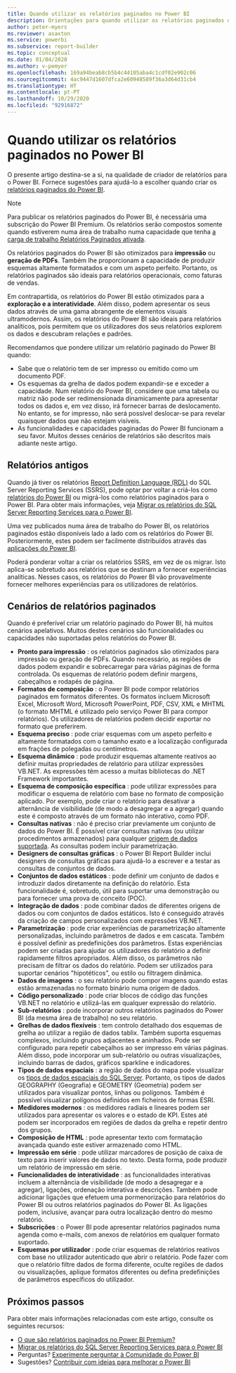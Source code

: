 ```yaml
---
title: Quando utilizar os relatórios paginados no Power BI
description: Orientações para quando utilizar os relatórios paginados do Power BI.
author: peter-myers
ms.reviewer: asaxton
ms.service: powerbi
ms.subservice: report-builder
ms.topic: conceptual
ms.date: 01/04/2020
ms.author: v-pemyer
ms.openlocfilehash: 169a94beab8cb5b4c44105aba4c1cdf02e902c06
ms.sourcegitcommit: 4ac9447d1607dfca2e60948589f36a3d64d31cb4
ms.translationtype: HT
ms.contentlocale: pt-PT
ms.lasthandoff: 10/29/2020
ms.locfileid: "92916872"
---
```

# <a name="when-to-use-paginated-reports-in-power-bi"></a>Quando utilizar os relatórios paginados no Power BI

O presente artigo destina-se a si, na qualidade de criador de relatórios para o Power BI. Fornece sugestões para ajudá-lo a escolher quando criar os [relatórios paginados do Power BI](../paginated-reports/paginated-reports-report-builder-power-bi.md).

> [!NOTE]
> Para publicar os relatórios paginados do Power BI, é necessária uma subscrição do Power BI Premium. Os relatórios serão compostos somente quando estiverem numa área de trabalho numa capacidade que tenha [a carga de trabalho Relatórios Paginados ativada](../admin/service-admin-premium-workloads.md#paginated-reports).

Os relatórios paginados do Power BI são otimizados para **impressão** ou **geração de PDFs**. Também lhe proporcionam a capacidade de produzir esquemas altamente formatados e com um aspeto perfeito. Portanto, os relatórios paginados são ideais para relatórios operacionais, como faturas de vendas.

Em contrapartida, os relatórios do Power BI estão otimizados para a **exploração e a interatividade**. Além disso, podem apresentar os seus dados através de uma gama abrangente de elementos visuais ultramodernos. Assim, os relatórios do Power BI são ideais para relatórios analíticos, pois permitem que os utilizadores dos seus relatórios explorem os dados e descubram relações e padrões.

Recomendamos que pondere utilizar um relatório paginado do Power BI quando:

- Sabe que o relatório tem de ser impresso ou emitido como um documento PDF.
- Os esquemas da grelha de dados podem expandir-se e exceder a capacidade. Num relatório do Power BI, considere que uma tabela ou matriz não pode ser redimensionada dinamicamente para apresentar todos os dados e, em vez disso, irá fornecer barras de deslocamento. No entanto, se for impresso, não será possível deslocar-se para revelar quaisquer dados que não estejam visíveis.
- As funcionalidades e capacidades paginadas do Power BI funcionam a seu favor. Muitos desses cenários de relatórios são descritos mais adiante neste artigo.

## <a name="legacy-reports"></a>Relatórios antigos

Quando já tiver os relatórios [Report Definition Language (RDL)](/sql/reporting-services/reports/report-definition-language-ssrs) do SQL Server Reporting Services (SSRS), pode optar por voltar a criá-los como [relatórios do Power BI](../consumer/end-user-reports.md) ou migrá-los como relatórios paginados para o Power BI. Para obter mais informações, veja [Migrar os relatórios do SQL Server Reporting Services para o Power BI](migrate-ssrs-reports-to-power-bi.md).

Uma vez publicados numa área de trabalho do Power BI, os relatórios paginados estão disponíveis lado a lado com os relatórios do Power BI. Posteriormente, estes podem ser facilmente distribuídos através das [aplicações do Power BI](../collaborate-share/service-create-distribute-apps.md).

Poderá ponderar voltar a criar os relatórios SSRS, em vez de os migrar. Isto aplica-se sobretudo aos relatórios que se destinam a fornecer experiências analíticas. Nesses casos, os relatórios do Power BI vão provavelmente fornecer melhores experiências para os utilizadores de relatórios.

## <a name="paginated-report-scenarios"></a>Cenários de relatórios paginados

Quando é preferível criar um relatório paginado do Power BI, há muitos cenários apelativos. Muitos destes cenários são funcionalidades ou capacidades não suportadas pelos relatórios do Power BI.

- **Pronto para impressão** : os relatórios paginados são otimizados para impressão ou geração de PDFs. Quando necessário, as regiões de dados podem expandir e sobrecarregar para várias páginas de forma controlada. Os esquemas de relatório podem definir margens, cabeçalhos e rodapés de página.
- **Formatos de composição** : o Power BI pode compor relatórios paginados em formatos diferentes. Os formatos incluem Microsoft Excel, Microsoft Word, Microsoft PowerPoint, PDF, CSV, XML e MHTML (o formato MHTML é utilizado pelo serviço Power BI para compor relatórios). Os utilizadores de relatórios podem decidir exportar no formato que preferirem.
- **Esquema preciso** : pode criar esquemas com um aspeto perfeito e altamente formatados com o tamanho exato e a localização configurada em frações de polegadas ou centímetros.
- **Esquema dinâmico** : pode produzir esquemas altamente reativos ao definir muitas propriedades de relatório para utilizar expressões VB.NET. As expressões têm acesso a muitas bibliotecas do .NET Framework importantes.
- **Esquema de composição específica** : pode utilizar expressões para modificar o esquema de relatório com base no formato de composição aplicado. Por exemplo, pode criar o relatório para desativar a alternância de visibilidade (de modo a desagregar e a agregar) quando este é composto através de um formato não interativo, como PDF.
- **Consultas nativas** : não é preciso criar previamente um conjunto de dados do Power BI. É possível criar consultas nativas (ou utilizar procedimentos armazenados) para qualquer [origem de dados suportada](../paginated-reports/paginated-reports-data-sources.md). As consultas podem incluir parametrização.
- **Designers de consultas gráficas** : o Power BI Report Builder inclui designers de consultas gráficas para ajudá-lo a escrever e a testar as consultas de conjuntos de dados.
- **Conjuntos de dados estáticos** : pode definir um conjunto de dados e introduzir dados diretamente na definição do relatório. Esta funcionalidade é, sobretudo, útil para suportar uma demonstração ou para fornecer uma prova de conceito (POC).
- **Integração de dados** : pode combinar dados de diferentes origens de dados ou com conjuntos de dados estáticos. Isto é conseguido através da criação de campos personalizados com expressões VB.NET.
- **Parametrização** : pode criar experiências de parametrização altamente personalizadas, incluindo parâmetros de dados e em cascata. Também é possível definir as predefinições dos parâmetros. Estas experiências podem ser criadas para ajudar os utilizadores do relatório a definir rapidamente filtros apropriados. Além disso, os parâmetros não precisam de filtrar os dados do relatório. Podem ser utilizados para suportar cenários "hipotéticos", ou estilo ou filtragem dinâmica.
- **Dados de imagens** : o seu relatório pode compor imagens quando estas estão armazenadas no formato binário numa origem de dados.
- **Código personalizado** : pode criar blocos de código das funções VB.NET no relatório e utilizá-las em qualquer expressão do relatório.
- **Sub-relatórios** : pode incorporar outros relatórios paginados do Power BI (da mesma área de trabalho) no seu relatório.
- **Grelhas de dados flexíveis** : tem controlo detalhado dos esquemas de grelha ao utilizar a região de dados tablix. Também suporta esquemas complexos, incluindo grupos adjacentes e aninhados. Pode ser configurado para repetir cabeçalhos ao ser impresso em várias páginas. Além disso, pode incorporar um sub-relatório ou outras visualizações, incluindo barras de dados, gráficos sparkline e indicadores.
- **Tipos de dados espaciais** : a região de dados do mapa pode visualizar os [tipos de dados espaciais do SQL Server](/sql/relational-databases/spatial/spatial-data-sql-server). Portanto, os tipos de dados GEOGRAPHY (Geografia) e GEOMETRY (Geometria) podem ser utilizados para visualizar pontos, linhas ou polígonos. Também é possível visualizar polígonos definidos em ficheiros de formas ESRI.
- **Medidores modernos** : os medidores radiais e lineares podem ser utilizados para apresentar os valores e o estado de KPI. Estes até podem ser incorporados em regiões de dados da grelha e repetir dentro dos grupos.
- **Composição de HTML** : pode apresentar texto com formatação avançada quando este estiver armazenado como HTML.
- **Impressão em série** : pode utilizar marcadores de posição de caixa de texto para inserir valores de dados no texto. Desta forma, pode produzir um relatório de impressão em série.
- **Funcionalidades de interatividade** : as funcionalidades interativas incluem a alternância de visibilidade (de modo a desagregar e a agregar), ligações, ordenação interativa e descrições. Também pode adicionar ligações que efetuem uma pormenorização para relatórios do Power BI ou outros relatórios paginados do Power BI. As ligações podem, inclusive, avançar para outra localização dentro do mesmo relatório.
- **Subscrições** : o Power BI pode apresentar relatórios paginados numa agenda como e-mails, com anexos de relatórios em qualquer formato suportado.
- **Esquemas por utilizador** : pode criar esquemas de relatórios reativos com base no utilizador autenticado que abrir o relatório. Pode fazer com que o relatório filtre dados de forma diferente, oculte regiões de dados ou visualizações, aplique formatos diferentes ou defina predefinições de parâmetros específicos do utilizador.

## <a name="next-steps"></a>Próximos passos

Para obter mais informações relacionadas com este artigo, consulte os seguintes recursos:

- [O que são relatórios paginados no Power BI Premium?](../paginated-reports/paginated-reports-report-builder-power-bi.md)
- [Migrar os relatórios do SQL Server Reporting Services para o Power BI](migrate-ssrs-reports-to-power-bi.md)
- Perguntas? [Experimente perguntar à Comunidade do Power BI](https://community.powerbi.com/)
- Sugestões? [Contribuir com ideias para melhorar o Power BI](https://ideas.powerbi.com/)
